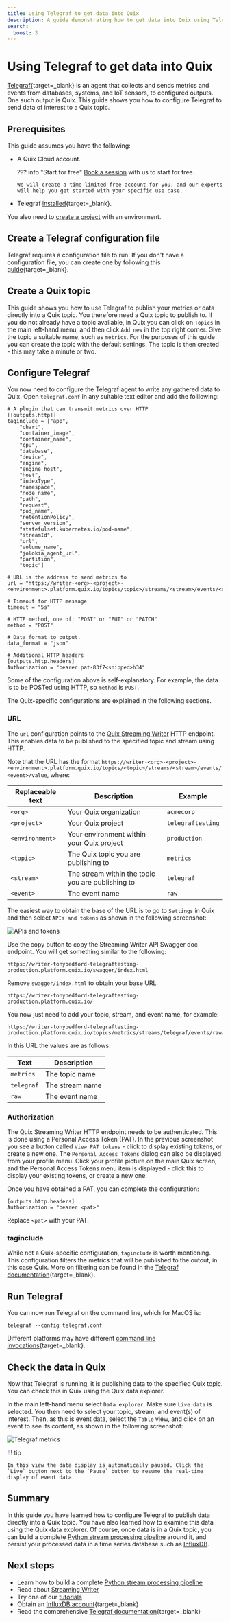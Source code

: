 ```yaml
---
title: Using Telegraf to get data into Quix
description: A guide demonstrating how to get data into Quix using Telegraf.
search:
  boost: 3
---
```


# Using Telegraf to get data into Quix

[Telegraf](https://docs.influxdata.com/telegraf/v1/){target=_blank} is an agent that collects and sends metrics and events from databases, systems, and IoT sensors, to configured outputs. One such output is Quix. This guide shows you how to configure Telegraf to send data of interest to a Quix topic.

## Prerequisites

This guide assumes you have the following:

* A Quix Cloud account.

  ??? info "Start for free"
      [Book a session](https://quix.io/book-a-demo) with us to start for free.
      
      We will create a time-limited free account for you, and our experts will help you get started with your specific use case. 
      
* Telegraf [installed](https://docs.influxdata.com/telegraf/v1/install/){target=_blank}.

You also need to [create a project](../../../create/create-project.md) with an environment.

## Create a Telegraf configuration file

Telegraf requires a configuration file to run. If you don't have a configuration file, you can create one by following this [guide](https://docs.influxdata.com/telegraf/v1/get-started/#configure-telegraf){target=_blank}.

## Create a Quix topic

This guide shows you how to use Telegraf to publish your metrics or data directly into a Quix topic. You therefore need a Quix topic to publish to. If you do not already have a topic available, in Quix you can click on `Topics` in the main left-hand menu, and then click `Add new` in the top right corner. Give the topic a suitable name, such as `metrics`. For the purposes of this guide you can create the topic with the default settings. The topic is then created - this may take a minute or two.

## Configure Telegraf

You now need to configure the Telegraf agent to write any gathered data to Quix. Open `telegraf.conf` in any suitable text editor and add the folllowing:

```
# A plugin that can transmit metrics over HTTP
[[outputs.http]]
taginclude = ["app",
    "chart",
    "container_image",
    "container_name",
    "cpu",
    "database",
    "device",
    "engine",
    "engine_host",
    "host",
    "indexType",
    "namespace",
    "node_name",
    "path",
    "request",
    "pod_name",
    "retentionPolicy",
    "server_version",
    "statefulset.kubernetes.io/pod-name",
    "streamId",
    "url",
    "volume_name",
    "jolokia_agent_url",
    "partition",
    "topic"]

# URL is the address to send metrics to
url = "https://writer-<org>-<project>-<environment>.platform.quix.io/topics/topic>/streams/<stream>/events/<event>/value"

# Timeout for HTTP message
timeout = "5s"

# HTTP method, one of: "POST" or "PUT" or "PATCH"
method = "POST"

# Data format to output.
data_format = "json"

# Additional HTTP headers
[outputs.http.headers]
Authorization = "bearer pat-83f7<snipped>b34"
```

Some of the configuration above is self-explanatory. For example, the data is to be POSTed using HTTP, so `method` is `POST`. 

The Quix-specific configurations are explained in the following sections.

### URL

The `url` configuration points to the [Quix Streaming Writer](../../../apis/streaming-writer-api/overview.md) HTTP endpoint. This enables data to be published to the specified topic and stream using HTTP. 

Note that the URL has the format `https://writer-<org>-<project>-<environment>.platform.quix.io/topics/<topic>/streams/<stream>/events/<event>/value`, where:

| Replaceable text | Description | Example |
|----|----|----|
| `<org>` | Your Quix organization | `acmecorp` |
| `<project>` | Your Quix project | `telegraftesting` |
| `<environment>` | Your environment within your Quix project | `production` |
| `<topic>`| The Quix topic you are publishing to | `metrics` |
| `<stream>` | The stream within the topic you are publishing to | `telegraf` |
| `<event>` | The event name | `raw` |

The easiest way to obtain the base of the URL is to go to `Settings` in Quix and then select `APIs and tokens` as shown in the following screenshot:

![APIs and tokens](../../../images/integrations/apis-and-tokens.png)

Use the copy button to copy the Streaming Writer API Swagger doc endpoint. You will get something similar to the following:

```
https://writer-tonybedford-telegraftesting-production.platform.quix.io/swagger/index.html
```

Remove `swagger/index.html` to obtain your base URL:

```
https://writer-tonybedford-telegraftesting-production.platform.quix.io/
```

You now just need to add your topic, stream, and event name, for example:

```
https://writer-tonybedford-telegraftesting-production.platform.quix.io/topics/metrics/streams/telegraf/events/raw/value
```

In this URL the values are as follows:

| Text | Description |
|----|----|
| `metrics` | The topic name |
| `telegraf` | The stream name |
| `raw` | The event name |

### Authorization

The Quix Streaming Writer HTTP endpoint needs to be authenticated. This is done using a Personal Access Token (PAT). In the previous screenshot you see a button called `View PAT tokens` - click to display existing tokens, or create a new one. The `Personal Access Tokens` dialog can also be displayed from your profile menu. Click your profile picture on the main Quix screen, and the Personal Access Tokens menu item is displayed - click this to display your existing tokens, or create a new one.

Once you have obtained a PAT, you can complete the configuration:

```
[outputs.http.headers]
Authorization = "bearer <pat>"
```

Replace `<pat>` with your PAT.

### taginclude

While not a Quix-specific configuration, `taginclude` is worth mentioning. This configuration filters the metrics that will be published to the outout, in this case Quix. More on filtering can be found in the [Telegraf documentation](https://docs.influxdata.com/telegraf/v1/configuration/#metric-filtering){target=_blank}.

## Run Telegraf

You can now run Telegraf on the command line, which for MacOS is:

``` shell
telegraf --config telegraf.conf
```

Different platforms may have different [command line invocations](https://docs.influxdata.com/telegraf/v1/get-started/#start-telegraf){target=_blank}.

## Check the data in Quix

Now that Telegraf is running, it is publishing data to the specified Quix topic. You can check this in Quix using the Quix data explorer.

In the main left-hand menu select `Data explorer`. Make sure `Live data` is selected. You then need to select your topic, stream, and event(s) of interest. Then, as this is event data, select the `Table` view, and click on an event to see its content, as shown in the following screenshot:

![Telegraf metrics](../../../images/integrations/telegraf-data-explorer.png)

!!! tip

    In this view the data display is automatically paused. Click the `Live` button next to the `Pause` button to resume the real-time display of event data.

## Summary

In this guide you have learned how to configure Telegraf to publish data directly into a Quix topic. You have also learned how to examine this data using the Quix data explorer. Of course, once data is in a Quix topic, you can build a complete [Python stream processing pipeline](../../../quix-cloud/quixtour/overview.md) around it, and persist your processed data in a time series database such as [InfluxDB](overview.md). 

## Next steps

* Learn how to build a complete [Python stream processing pipeline](../../../quix-cloud/quixtour/overview.md)
* Read about [Streaming Writer](../../../apis/streaming-writer-api/overview.md)
* Try one of our [tutorials](../../../tutorials/overview.md)
* Obtain an [InfluxDB account](https://www.influxdata.com/products/influxdb-cloud/serverless/){target=_blank}
* Read the comprehensive [Telegraf documentation](https://docs.influxdata.com/telegraf/v1/){target=_blank}
